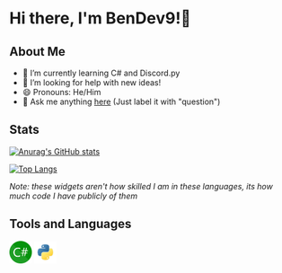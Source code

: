 # Hi there, I'm BenDev9!👋

## About Me
- 🌱 I’m currently learning C# and Discord.py
- 🤔 I’m looking for help with new ideas!
- 😄 Pronouns: He/Him
- 💬 Ask me anything [here](https://github.com/BenDev9/BenDev9/issues) (Just label it with "question")

## Stats

[![Anurag's GitHub stats](https://github-readme-stats.vercel.app/api?username=BenDev9&show_icons=true&theme=synthwave)](https://github.com/anuraghazra/github-readme-stats)

[![Top Langs](https://github-readme-stats.vercel.app/api/top-langs/?username=BenDev9&show_icons=true&theme=synthwave&count_private=true&layout=compact)](https://github.com/anuraghazra/github-readme-stats)

_Note: these widgets aren't how skilled I am in these languages, its how much code I have publicly of them_

## Tools and Languages
<code><img height="40" src="https://raw.githubusercontent.com/github/explore/80688e429a7d4ef2fca1e82350fe8e3517d3494d/topics/csharp/csharp.png"></code>
<code><img height="40" src="https://raw.githubusercontent.com/github/explore/80688e429a7d4ef2fca1e82350fe8e3517d3494d/topics/python/python.png"></code>
  
<!--
**BenDev9/BenDev9** is a ✨ _special_ ✨ repository because its `README.md` (this file) appears on your GitHub profile.

Here are some ideas to get you started:

- 🔭 I’m currently working on ...
- 🌱 I’m currently learning ...
- 👯 I’m looking to collaborate on ...
- 🤔 I’m looking for help with ...
- 💬 Ask me about ...
- 📫 How to reach me: ...
- 😄 Pronouns: ...
- ⚡ Fun fact: ...
-->
